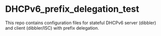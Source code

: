 # DHCPv6_prefix_delegation_test
This repo contains configuration files for stateful DHCPv6 server (dibbler) and client (dibbler/ISC) with prefix delegation.
